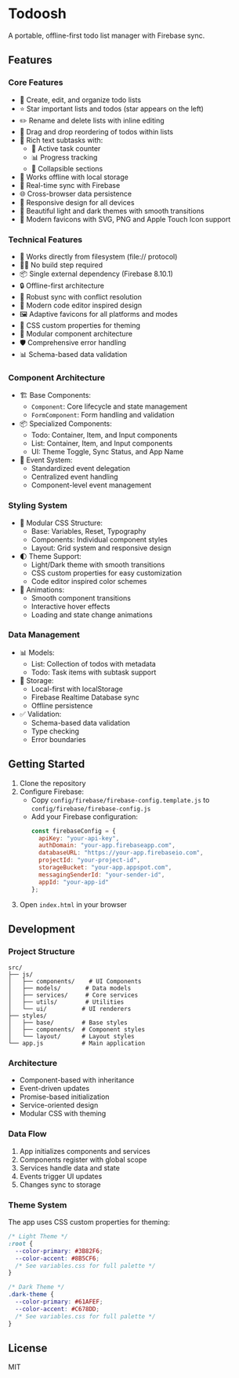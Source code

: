 # Todoosh

A portable, offline-first todo list manager with Firebase sync.

## Features

### Core Features
- 📝 Create, edit, and organize todo lists
- ⭐ Star important lists and todos (star appears on the left)
- ✏️ Rename and delete lists with inline editing
- 🔄 Drag and drop reordering of todos within lists
- 📑 Rich text subtasks with:
  - 🔢 Active task counter
  - 📊 Progress tracking
  - 🔽 Collapsible sections
- 💾 Works offline with local storage
- 🔄 Real-time sync with Firebase
- 🌐 Cross-browser data persistence
- 📱 Responsive design for all devices
- 🎨 Beautiful light and dark themes with smooth transitions
- 🎯 Modern favicons with SVG, PNG and Apple Touch Icon support

### Technical Features
- 🔌 Works directly from filesystem (file:// protocol)
- 🏃‍♂️ No build step required
- 📦 Single external dependency (Firebase 8.10.1)
- 🔒 Offline-first architecture
- 🔄 Robust sync with conflict resolution
- 🎯 Modern code editor inspired design
- 🖼️ Adaptive favicons for all platforms and modes
- 🎨 CSS custom properties for theming
- 🔧 Modular component architecture
- 🛡️ Comprehensive error handling
- 📊 Schema-based data validation

### Component Architecture
- 🏗️ Base Components:
  - `Component`: Core lifecycle and state management
  - `FormComponent`: Form handling and validation
- 📦 Specialized Components:
  - Todo: Container, Item, and Input components
  - List: Container, Item, and Input components
  - UI: Theme Toggle, Sync Status, and App Name
- 🔄 Event System:
  - Standardized event delegation
  - Centralized event handling
  - Component-level event management

### Styling System
- 🎨 Modular CSS Structure:
  - Base: Variables, Reset, Typography
  - Components: Individual component styles
  - Layout: Grid system and responsive design
- 🌓 Theme Support:
  - Light/Dark theme with smooth transitions
  - CSS custom properties for easy customization
  - Code editor inspired color schemes
- 💫 Animations:
  - Smooth component transitions
  - Interactive hover effects
  - Loading and state change animations

### Data Management
- 📊 Models:
  - List: Collection of todos with metadata
  - Todo: Task items with subtask support
- 💾 Storage:
  - Local-first with localStorage
  - Firebase Realtime Database sync
  - Offline persistence
- ✅ Validation:
  - Schema-based data validation
  - Type checking
  - Error boundaries

## Getting Started

1. Clone the repository
2. Configure Firebase:
   - Copy `config/firebase/firebase-config.template.js` to `config/firebase/firebase-config.js`
   - Add your Firebase configuration:
     ```javascript
     const firebaseConfig = {
       apiKey: "your-api-key",
       authDomain: "your-app.firebaseapp.com",
       databaseURL: "https://your-app.firebaseio.com",
       projectId: "your-project-id",
       storageBucket: "your-app.appspot.com",
       messagingSenderId: "your-sender-id",
       appId: "your-app-id"
     };
     ```
3. Open `index.html` in your browser

## Development

### Project Structure
```
src/
├── js/
│   ├── components/    # UI Components
│   ├── models/       # Data models
│   ├── services/     # Core services
│   ├── utils/        # Utilities
│   └── ui/          # UI renderers
├── styles/
│   ├── base/        # Base styles
│   ├── components/  # Component styles
│   └── layout/      # Layout styles
└── app.js           # Main application
```

### Architecture
- Component-based with inheritance
- Event-driven updates
- Promise-based initialization
- Service-oriented design
- Modular CSS with theming

### Data Flow
1. App initializes components and services
2. Components register with global scope
3. Services handle data and state
4. Events trigger UI updates
5. Changes sync to storage

### Theme System
The app uses CSS custom properties for theming:

```css
/* Light Theme */
:root {
  --color-primary: #3B82F6;
  --color-accent: #8B5CF6;
  /* See variables.css for full palette */
}

/* Dark Theme */
.dark-theme {
  --color-primary: #61AFEF;
  --color-accent: #C678DD;
  /* See variables.css for full palette */
}
```

## License

MIT